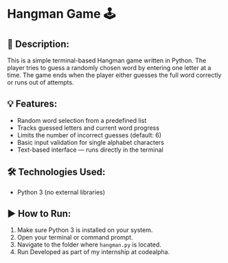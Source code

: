 # Hangman Game 🕹️

## 📌 Description:
This is a simple terminal-based Hangman game written in Python. The player tries to guess a randomly chosen word by entering one letter at a time. The game ends when the player either guesses the full word correctly or runs out of attempts.

## 💡 Features:
- Random word selection from a predefined list
- Tracks guessed letters and current word progress
- Limits the number of incorrect guesses (default: 6)
- Basic input validation for single alphabet characters
- Text-based interface — runs directly in the terminal

## 🛠️ Technologies Used:
- Python 3 (no external libraries)

## ▶️ How to Run:
1. Make sure Python 3 is installed on your system.
2. Open your terminal or command prompt.
3. Navigate to the folder where `hangman.py` is located.
4. Run
Developed as  part of my internship at codealpha.
